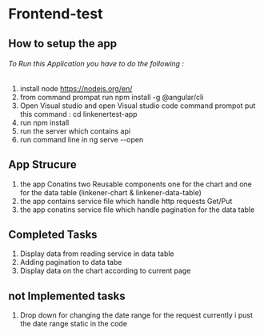# Frontend-test

## How to setup the app

###### To Run this Application you have to do the following :

1. install node https://nodejs.org/en/
2. from command prompat run npm install -g @angular/cli
3. Open Visual studio and open Visual studio code command prompot put this command : cd linkenertest-app
4. run npm install 
5. run the server which contains api 
6. run command line in  ng serve --open

## App Strucure 

1. the app Conatins two Reusable components one for the chart and one for the data table (linkener-chart & linkener-data-table)
2. the app contains service file which handle http requests Get/Put
3. the app conatins service file which handle pagination for the data table


## Completed Tasks

1. Display data from reading service in data table
2. Adding pagination to data tabe
3. Display data on the chart according to current page

## not Implemented tasks

1. Drop down for changing the date range for the request currently i pust the date range static in the code



